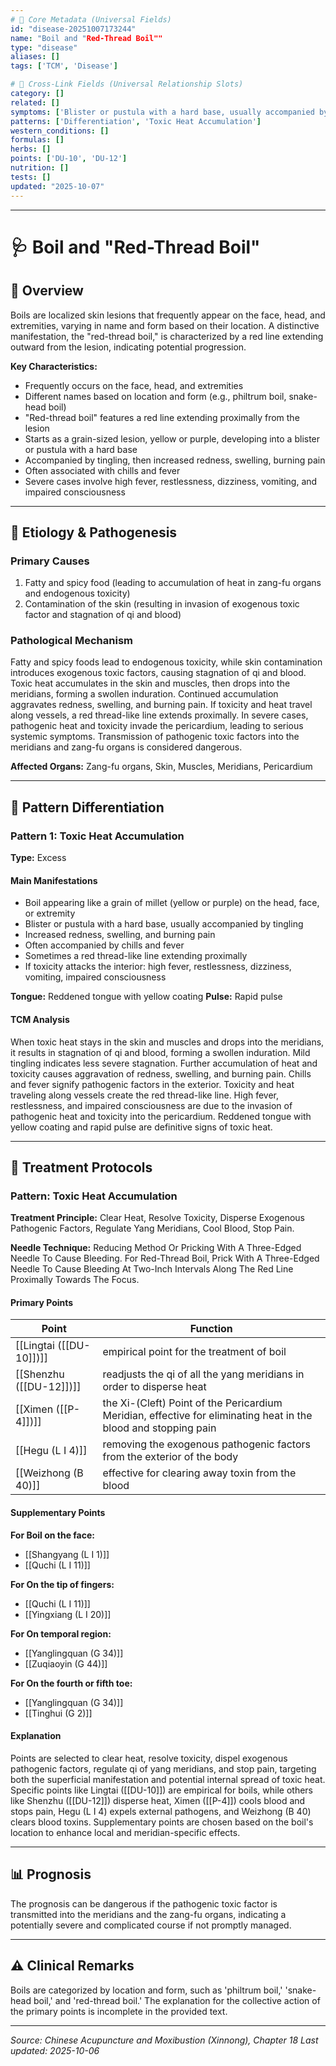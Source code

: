 ```yaml
---
# 🔹 Core Metadata (Universal Fields)
id: "disease-20251007173244"
name: "Boil and "Red-Thread Boil""
type: "disease"
aliases: []
tags: ['TCM', 'Disease']

# 🔹 Cross-Link Fields (Universal Relationship Slots)
category: []
related: []
symptoms: ['Blister or pustula with a hard base, usually accompanied by tingling', 'Boil appearing like a grain of millet (yellow or purple) on the head, face, or extremity', 'If toxicity attacks the interior: high fever, restlessness, dizziness, vomiting, impaired consciousness', 'Increased redness, swelling, and burning pain', 'Often accompanied by chills and fever', 'Sometimes a red thread-like line extending proximally']
patterns: ['Differentiation', 'Toxic Heat Accumulation']
western_conditions: []
formulas: []
herbs: []
points: ['DU-10', 'DU-12']
nutrition: []
tests: []
updated: "2025-10-07"
---
```


------

# 🩺 Boil and "Red-Thread Boil"

## 📖 Overview

Boils are localized skin lesions that frequently appear on the face, head, and extremities, varying in name and form based on their location. A distinctive manifestation, the "red-thread boil," is characterized by a red line extending outward from the lesion, indicating potential progression.

**Key Characteristics:**
- Frequently occurs on the face, head, and extremities
- Different names based on location and form (e.g., philtrum boil, snake-head boil)
- "Red-thread boil" features a red line extending proximally from the lesion
- Starts as a grain-sized lesion, yellow or purple, developing into a blister or pustula with a hard base
- Accompanied by tingling, then increased redness, swelling, burning pain
- Often associated with chills and fever
- Severe cases involve high fever, restlessness, dizziness, vomiting, and impaired consciousness

---

## 🧬 Etiology & Pathogenesis

### Primary Causes
1. Fatty and spicy food (leading to accumulation of heat in zang-fu organs and endogenous toxicity)
2. Contamination of the skin (resulting in invasion of exogenous toxic factor and stagnation of qi and blood)

### Pathological Mechanism
Fatty and spicy foods lead to endogenous toxicity, while skin contamination introduces exogenous toxic factors, causing stagnation of qi and blood. Toxic heat accumulates in the skin and muscles, then drops into the meridians, forming a swollen induration. Continued accumulation aggravates redness, swelling, and burning pain. If toxicity and heat travel along vessels, a red thread-like line extends proximally. In severe cases, pathogenic heat and toxicity invade the pericardium, leading to serious systemic symptoms. Transmission of pathogenic toxic factors into the meridians and zang-fu organs is considered dangerous.

**Affected Organs:** Zang-fu organs, Skin, Muscles, Meridians, Pericardium

---

## 🔬 Pattern Differentiation

### Pattern 1: Toxic Heat Accumulation

**Type:** Excess

#### Main Manifestations
- Boil appearing like a grain of millet (yellow or purple) on the head, face, or extremity
- Blister or pustula with a hard base, usually accompanied by tingling
- Increased redness, swelling, and burning pain
- Often accompanied by chills and fever
- Sometimes a red thread-like line extending proximally
- If toxicity attacks the interior: high fever, restlessness, dizziness, vomiting, impaired consciousness

**Tongue:** Reddened tongue with yellow coating
**Pulse:** Rapid pulse

#### TCM Analysis
When toxic heat stays in the skin and muscles and drops into the meridians, it results in stagnation of qi and blood, forming a swollen induration. Mild tingling indicates less severe stagnation. Further accumulation of heat and toxicity causes aggravation of redness, swelling, and burning pain. Chills and fever signify pathogenic factors in the exterior. Toxicity and heat traveling along vessels create the red thread-like line. High fever, restlessness, and impaired consciousness are due to the invasion of pathogenic heat and toxicity into the pericardium. Reddened tongue with yellow coating and rapid pulse are definitive signs of toxic heat.

---

## 💉 Treatment Protocols

### Pattern: Toxic Heat Accumulation

**Treatment Principle:** Clear Heat, Resolve Toxicity, Disperse Exogenous Pathogenic Factors, Regulate Yang Meridians, Cool Blood, Stop Pain.

**Needle Technique:** Reducing Method Or Pricking With A Three-Edged Needle To Cause Bleeding. For Red-Thread Boil, Prick With A Three-Edged Needle To Cause Bleeding At Two-Inch Intervals Along The Red Line Proximally Towards The Focus.

#### Primary Points

| Point | Function |
|-------|----------|
| [[Lingtai ([[DU-10]])]] | empirical point for the treatment of boil |
| [[Shenzhu ([[DU-12]])]] | readjusts the qi of all the yang meridians in order to disperse heat |
| [[Ximen ([[P-4]])]] | the Xi-(Cleft) Point of the Pericardium Meridian, effective for eliminating heat in the blood and stopping pain |
| [[Hegu (L I 4)]] | removing the exogenous pathogenic factors from the exterior of the body |
| [[Weizhong (B 40)]] | effective for clearing away toxin from the blood |

#### Supplementary Points

**For Boil on the face:**
- [[Shangyang (L I 1)]]
- [[Quchi (L I 11)]]

**For On the tip of fingers:**
- [[Quchi (L I 11)]]
- [[Yingxiang (L I 20)]]

**For On temporal region:**
- [[Yanglingquan (G 34)]]
- [[Zuqiaoyin (G 44)]]

**For On the fourth or fifth toe:**
- [[Yanglingquan (G 34)]]
- [[Tinghui (G 2)]]

#### Explanation
Points are selected to clear heat, resolve toxicity, dispel exogenous pathogenic factors, regulate qi of yang meridians, and stop pain, targeting both the superficial manifestation and potential internal spread of toxic heat. Specific points like Lingtai ([[DU-10]]) are empirical for boils, while others like Shenzhu ([[DU-12]]) disperse heat, Ximen ([[P-4]]) cools blood and stops pain, Hegu (L I 4) expels external pathogens, and Weizhong (B 40) clears blood toxins. Supplementary points are chosen based on the boil's location to enhance local and meridian-specific effects.

---

## 📊 Prognosis

The prognosis can be dangerous if the pathogenic toxic factor is transmitted into the meridians and the zang-fu organs, indicating a potentially severe and complicated course if not promptly managed.

---

## ⚠️ Clinical Remarks

Boils are categorized by location and form, such as 'philtrum boil,' 'snake-head boil,' and 'red-thread boil.' The explanation for the collective action of the primary points is incomplete in the provided text.

---


*Source: Chinese Acupuncture and Moxibustion (Xinnong), Chapter 18*
*Last updated: 2025-10-06*
